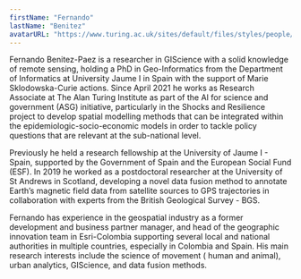 ```yaml
---
firstName: "Fernando"
lastName: "Benitez"
avatarURL: "https://www.turing.ac.uk/sites/default/files/styles/people/public/2021-08/benitez.jpg?itok=c5dscrY3"
---
```


Fernando Benitez-Paez is a researcher in GIScience with a solid knowledge of remote sensing, holding a PhD in Geo-Informatics from the Department of Informatics at University Jaume I in Spain with the support of Marie Sklodowska-Curie actions. Since April 2021 he works as Research Associate at The Alan Turing Institute as part of the AI for science and government (ASG) initiative, particularly in the Shocks and Resilience project to develop spatial modelling methods that can be integrated within the epidemiologic-socio-economic models in order to tackle policy questions that are relevant at the sub-national level.

Previously he held a research fellowship at the University of Jaume I - Spain, supported by the Government of Spain and the European Social Fund (ESF). In 2019 he worked as a postdoctoral researcher at the University of St Andrews in Scotland, developing a novel data fusion method to annotate Earth’s magnetic field data from satellite sources to GPS trajectories in collaboration with experts from the British Geological Survey - BGS.

Fernando has experience in the geospatial industry as a former development and business partner manager, and head of the geographic innovation team in Esri-Colombia supporting several local and national authorities in multiple countries, especially in Colombia and Spain. His main research interests include the science of movement ( human and animal), urban analytics, GIScience,  and data fusion methods.
